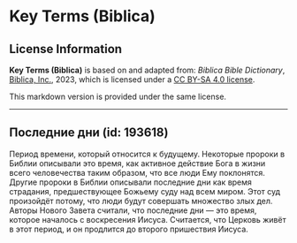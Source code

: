 # Key Terms (Biblica)

## License Information

**Key Terms (Biblica)** is based on and adapted from: _Biblica Bible Dictionary_, [Biblica, Inc.](https://www.biblica.com/), 2023, which is licensed under a [CC BY-SA 4.0 license](https://creativecommons.org/licenses/by-sa/4.0/legalcode.en).

This markdown version is provided under the same license.



--------------------------------

## Последние дни (id: 193618)

Период времени, который относится к будущему. Некоторые пророки в Библии описывали это время, как активное действие Бога в жизни всего человечества таким образом, что все люди Ему поклонятся. Другие пророки в Библии описывали последние дни как время страдания, предшествующее Божьему суду над всем миром. Этот суд произойдёт потому, что люди будут совершать множество злых дел. Авторы Нового Завета считали, что последние дни — это время, которое началось с воскресения Иисуса. Считается, что Церковь живёт в этот период, и он продлится до второго пришествия Иисуса.


